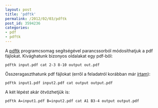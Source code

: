 ```yaml
---
layout: post
title: 'pdftk'
permalink: /2012/02/03/pdftk
post_id: 3594236
categories: 
- pdf
- pdftk
---
```


A 
[pdftk](http://www.pdflabs.com/tools/pdftk-the-pdf-toolkit/) programcsomag segítségével parancssorból módosíthatjuk a pdf fájlokat. 
Kivághatunk bizonyos oldalakat egy pdf-ből: 
```
pdftk input.pdf cat 2-3 8-10 output out.pdf
``` 
Összeragaszthatunk pdf fájlokat (erről a feladatról korábban már 
[írtam](/2011/08/02/pdf_fajlok_osszefuzese_1)): 
```
pdftk input1.pdf input2.pdf cat output output.pdf
``` 
A két lépést akár ötvözhetjük is: 
```
pdftk A=input1.pdf B=input2.pdf cat A1 B3-4 output output.pdf
```
